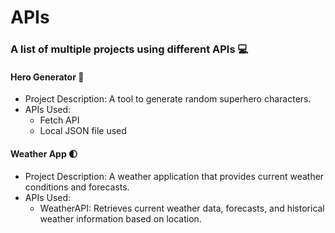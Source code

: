 # APIs
### A list of multiple projects using different APIs 💻
#### Hero Generator 🦸
- Project Description: A tool to generate random superhero characters.
- APIs Used:
  - Fetch API
  - Local JSON file used

#### Weather App 🌓
- Project Description: A weather application that provides current weather conditions and forecasts.
- APIs Used:
  - WeatherAPI: Retrieves current weather data, forecasts, and historical weather information based on location.
